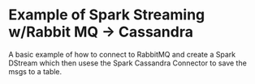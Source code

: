 # Example of Spark Streaming w/Rabbit MQ -> Cassandra

A basic example of how to connect to RabbitMQ and create a Spark DStream which then usese the Spark Cassandra Connector to save the msgs to a table.
